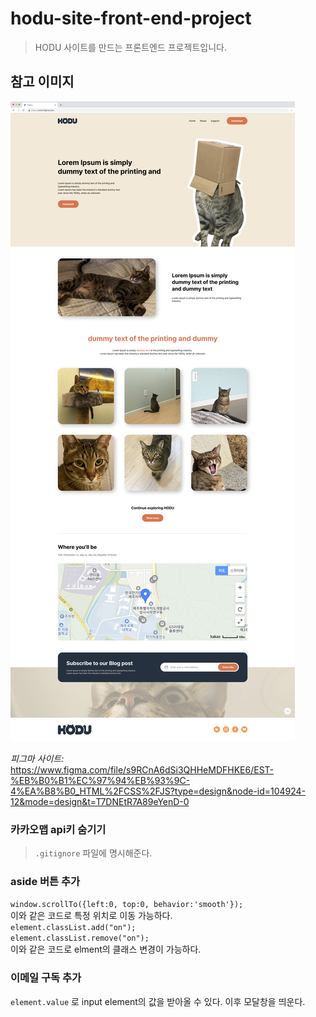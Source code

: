 # hodu-site-front-end-project

>HODU 사이트를 만드는 프론트엔드 프로젝트입니다.

## 참고 이미지
<img src="./media/PC.png">  

*피그마 사이트:*
<https://www.figma.com/file/s9RCnA6dSi3QHHeMDFHKE6/EST-%EB%B0%B1%EC%97%94%EB%93%9C-4%EA%B8%B0_HTML%2FCSS%2FJS?type=design&node-id=104924-12&mode=design&t=T7DNEtR7A89eYenD-0>  

### 카카오맵 api키 숨기기
>`.gitignore` 파일에 명시해준다.  


### aside 버튼 추가
`window.scrollTo({left:0, top:0, behavior:'smooth'});`  
이와 같은 코드로 특정 위치로 이동 가능하다.  
`element.classList.add("on");  `  
`element.classList.remove("on");`  
이와 같은 코드로 elment의 클래스 변경이 가능하다.


### 이메일 구독 추가
`element.value` 로 input element의 값을 받아올 수 있다. 이후 모달창을
띄운다.  
